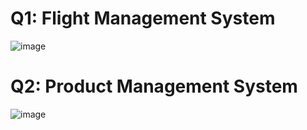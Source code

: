 # Q1: Flight Management System

![image](https://github.com/user-attachments/assets/3f24cbfe-a62e-435c-9b30-f68f549cb658)

# Q2: Product Management System

![image](https://github.com/user-attachments/assets/fc9ca09d-d13d-424d-b5b6-c8a116d49f59)

